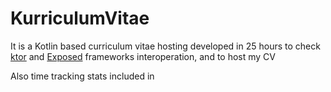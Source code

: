# KurriculumVitae

It is a Kotlin based curriculum vitae hosting developed in 25 hours to check [ktor](https://github.com/Kotlin/ktor) and [Exposed](https://github.com/JetBrains/Exposed) frameworks interoperation, and to host my CV

Also time tracking stats included in 
